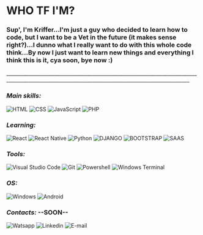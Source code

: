 <h1>WHO TF I'M?</h1>

<h3>Sup', I'm Kriffer...I'm just a guy who decided to learn how to code, but I want to be a Vet in the future (it makes sense right?)...I dunno what I really want to do with this whole code think...By now I just want to learn new things and everything
I think this is it, cya soon, bye now :)</h3>
_________________________________________________________________________________________________________________________________________________________

### ***Main skills:***
![HTML](https://img.shields.io/badge/HTML5-E34F26?style=for-the-badge&logo=html5&logoColor=white)
![CSS](https://img.shields.io/badge/CSS3-1572B6?style=for-the-badge&logo=css3&logoColor=white)
![JavaScript](https://img.shields.io/badge/JavaScript-F7DF1E?style=for-the-badge&logo=javascript&logoColor=black)
![PHP](https://img.shields.io/badge/PHP-777BB4?style=for-the-badge&logo=php&logoColor=white)
### ***Learning:***
![React](https://img.shields.io/badge/React-20232A?style=for-the-badge&logo=react&logoColor=61DAFB)
![React Native](https://img.shields.io/badge/React_Native-20232A?style=for-the-badge&logo=react&logoColor=61DAFB)
![Python](https://img.shields.io/badge/Python-14354C?style=for-the-badge&logo=python&logoColor=white)
![DJANGO](https://img.shields.io/badge/Django-092E20?style=for-the-badge&logo=django&logoColor=white)
![BOOTSTRAP](https://img.shields.io/badge/Bootstrap-563D7C?style=for-the-badge&logo=bootstrap&logoColor=white)
![SAAS](https://img.shields.io/badge/Sass-CC6699?style=for-the-badge&logo=sass&logoColor=white)
### ***Tools:***
![Visual Studio Code](https://img.shields.io/badge/Visual_Studio_Code-0078D4?style=for-the-badge&logo=visual%20studio%20code&logoColor=white)
![Git](https://img.shields.io/badge/GIT-E44C30?style=for-the-badge&logo=git&logoColor=white)
![Powershell](https://img.shields.io/badge/powershell-5391FE?style=for-the-badge&logo=powershell&logoColor=white)
![Windows Terminal](https://img.shields.io/badge/windows%20terminal-4D4D4D?style=for-the-badge&logo=windows%20terminal&logoColor=white)
### ***OS:***
![Windows](https://img.shields.io/badge/Windows-0078D6?style=for-the-badge&logo=windows&logoColor=white)
![Android](https://img.shields.io/badge/Android-3DDC84?style=for-the-badge&logo=android&logoColor=white)
### ***Contacts:*** --SOON--
![Watsapp](https://img.shields.io/badge/WhatsApp-25D366?style=for-the-badge&logo=whatsapp&logoColor=white)
![Linkedin](https://img.shields.io/badge/LinkedIn-0077B5?style=for-the-badge&logo=linkedin&logoColor=white)
![E-mail](https://img.shields.io/badge/Gmail-D14836?style=for-the-badge&logo=gmail&logoColor=white)
